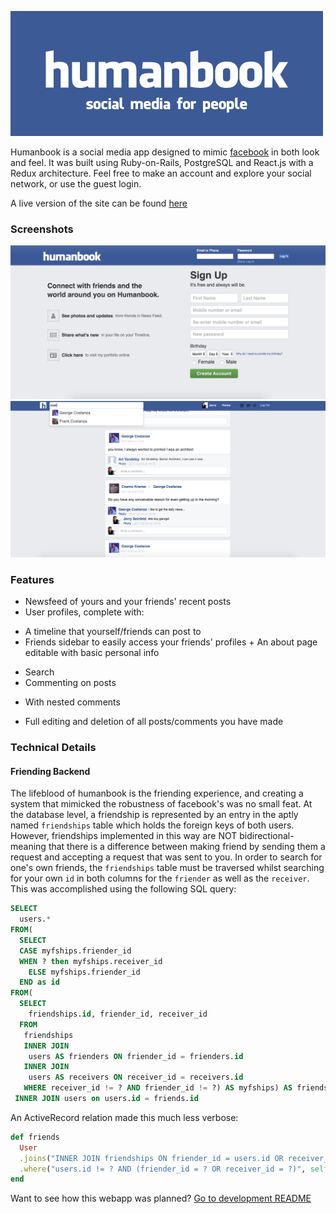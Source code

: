 ![humanbook](./docs/production_images/humanbook-logos-01.png)

Humanbook is a social media app designed to mimic [facebook](https://www.facebook.com) in both look and feel. It was built using Ruby-on-Rails, PostgreSQL and React.js with a Redux architecture. Feel free to make an account and explore your social network, or use the guest login.

A live version of the site can be found [here](http://www.humanbook.us)

### Screenshots
![entry](./docs/production_images/login_sample.png)
![newsfeed](./docs/production_images/nf_sample.png)

### Features
  - Newsfeed of yours and your friends' recent posts
  - User profiles, complete with:
   + A timeline that yourself/friends can post to
   + Friends sidebar to easily access your friends' profiles
    + An about page editable with basic personal info
  - Search
  - Commenting on posts
   + With nested comments
  - Full editing and deletion of all posts/comments you have made

### Technical Details
#### Friending Backend
The lifeblood of humanbook is the friending experience, and creating a system that mimicked the robustness of facebook's was no small feat. At the database level, a friendship is represented by an entry in the aptly named `friendships` table which holds the foreign keys of both users. However, friendships implemented in this way are NOT bidirectional- meaning that there is a difference between making friend by sending them a request and accepting a request that was sent to you. In order to search for one's own friends, the `friendships` table must be traversed whilst searching for your own `id` in both columns for the `friender` as well as the `receiver`. This was accomplished using the following SQL query:

```SQL
SELECT
  users.*
FROM(
  SELECT
  CASE myfships.friender_id
  WHEN ? then myfships.receiver_id
    ELSE myfships.friender_id
  END as id
FROM(
  SELECT
    friendships.id, friender_id, receiver_id
  FROM
   friendships
   INNER JOIN
    users AS frienders ON friender_id = frienders.id
   INNER JOIN
    users AS receivers ON receiver_id = receivers.id
   WHERE receiver_id != ? AND friender_id != ?) AS myfships) AS friends
 INNER JOIN users on users.id = friends.id

```

An ActiveRecord relation made this much less verbose:
```ruby
def friends
  User
  .joins("INNER JOIN friendships ON friender_id = users.id OR receiver_id = users.id")
  .where("users.id != ? AND (friender_id = ? OR receiver_id = ?)", self.id, self.id, self.id)
end
```


Want to see how this webapp was planned? [Go to development README](./docs)
